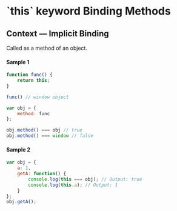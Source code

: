 # \`this\` keyword Binding Methods

## Context — Implicit Binding

Called as a method of an object.

#### Sample 1

```javascript
function func() {
	return this;
}

func() // window object

var obj = {
	method: func
};

obj.method() === obj // true
obj.method() === window // false
```

#### Sample 2

```javascript
var obj = {
	a: 1,
	getA: function() {
		console.log(this === obj); // Output: true 
		console.log(this.a); // Output: 1
	}
};
obj.getA();
```

